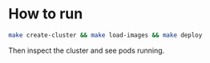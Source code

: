 # How to run
```bash
make create-cluster && make load-images && make deploy
```

Then inspect the cluster and see pods running.